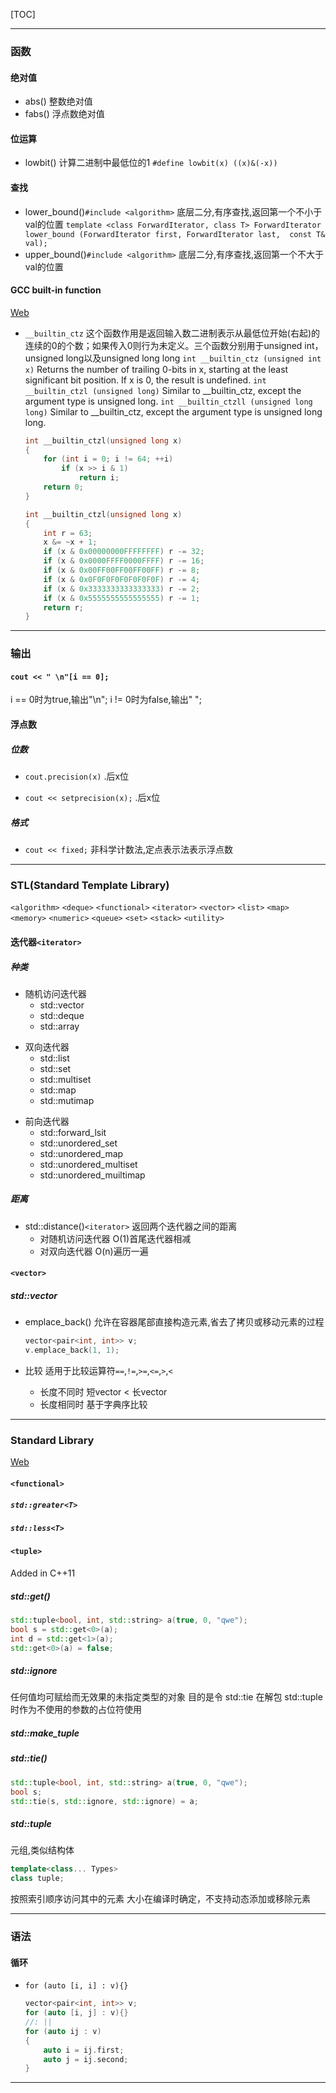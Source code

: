 [TOC]

***

### 函数

#### 绝对值
* abs()
整数绝对值
* fabs()
浮点数绝对值

#### 位运算
* lowbit()
计算二进制中最低位的1
`
#define lowbit(x) ((x)&(-x))
`

#### 查找
* lower_bound()`#include <algorithm>`
底层二分,有序查找,返回第一个不小于val的位置
`
template <class ForwardIterator, class T>
ForwardIterator lower_bound (ForwardIterator first, ForwardIterator last,  const T& val);
`
* upper_bound()`#include <algorithm>`
底层二分,有序查找,返回第一个不大于val的位置


#### GCC built-in function
[Web](https://gcc.gnu.org/onlinedocs/gcc/Other-Builtins.html)
* `__builtin_ctz`
这个函数作用是返回输入数二进制表示从最低位开始(右起)的连续的0的个数；如果传入0则行为未定义。三个函数分别用于unsigned int，unsigned long以及unsigned long long
`int __builtin_ctz (unsigned int x)`
Returns the number of trailing 0-bits in x, starting at the least significant bit position. If x is 0, the result is undefined.
`int __builtin_ctzl (unsigned long)`
Similar to __builtin_ctz, except the argument type is unsigned long.
`int __builtin_ctzll (unsigned long long)`
Similar to __builtin_ctz, except the argument type is unsigned long long.

    ```c
    int __builtin_ctzl(unsigned long x) 
    {
        for (int i = 0; i != 64; ++i)
            if (x >> i & 1) 
                return i;
        return 0;
    }
    ```
    ```c
    int __builtin_ctzl(unsigned long x) 
    {
        int r = 63;
        x &= ~x + 1;
        if (x & 0x00000000FFFFFFFF) r -= 32;
        if (x & 0x0000FFFF0000FFFF) r -= 16;
        if (x & 0x00FF00FF00FF00FF) r -= 8;
        if (x & 0x0F0F0F0F0F0F0F0F) r -= 4;
        if (x & 0x3333333333333333) r -= 2;
        if (x & 0x5555555555555555) r -= 1;
        return r;
    }
    ```



***

### 输出

#### `cout << " \n"[i == 0];`
i == 0时为true,输出"\n";
i != 0时为false,输出" ";

#### 浮点数

##### 位数
* `cout.precision(x)`
.后x位

* `cout << setprecision(x);`
.后x位

##### 格式
* `cout << fixed;`
非科学计数法,定点表示法表示浮点数


***

### STL(Standard Template Library)
`<algorithm>`
`<deque>`
`<functional>`
`<iterator>`
`<vector>`
`<list>`
`<map>`
`<memory>`
`<numeric>`
`<queue>`
`<set>`
`<stack>`
`<utility>`



#### 迭代器`<iterator>`



##### 种类

* 随机访问迭代器
    * std::vector
    * std::deque
    * std::array
- 双向迭代器
    - std::list
    - std::set
    - std::multiset
    - std::map
    - std::mutimap
* 前向迭代器
    * std::forward_lsit
    * std::unordered_set
    * std::unordered_map
    * std::unordered_multiset
    * std::unordered_muiltimap


##### 距离
* std::distance()`<iterator>`
返回两个迭代器之间的距离
    * 对随机访问迭代器
    O(1)首尾迭代器相减
    * 对双向迭代器
    O(n)遍历一遍



#### `<vector>`

##### std::vector

* emplace_back()
允许在容器尾部直接构造元素,省去了拷贝或移动元素的过程
    
    ```cpp
    vector<pair<int, int>> v;
    v.emplace_back(1, 1);
    ```


* 比较
适用于比较运算符`==`,`!=`,`>=`,`<=`,`>`,`<`
    * 长度不同时
    短vector < 长vector
    * 长度相同时
    基于字典序比较



***


### Standard Library
[Web](https://en.cppreference.com/w/cpp/standard_library)




#### `<functional>`


##### `std::greater<T>`


##### `std::less<T>`








#### `<tuple>`
Added in C++11


##### std::get<index>()
```cpp
std::tuple<bool, int, std::string> a(true, 0, "qwe");
bool s = std::get<0>(a);
int d = std::get<1>(a);
std::get<0>(a) = false;
```


##### std::ignore
任何值均可赋给而无效果的未指定类型的对象
目的是令 std::tie 在解包 std::tuple 时作为不使用的参数的占位符使用


##### std::make_tuple


##### std::tie()
```cpp
std::tuple<bool, int, std::string> a(true, 0, "qwe");
bool s;
std::tie(s, std::ignore, std::ignore) = a;
```


##### std::tuple
元组,类似结构体
```cpp
template<class... Types>
class tuple;
```
按照索引顺序访问其中的元素
大小在编译时确定，不支持动态添加或移除元素






***

### 语法


#### 循环

* `for (auto [i, i] : v){}`
    ```cpp
    vector<pair<int, int>> v;
    for (auto [i, j] : v){}
    //: ||
    for (auto ij : v)
    {
        auto i = ij.first;
        auto j = ij.second;
    }
    ```




***
